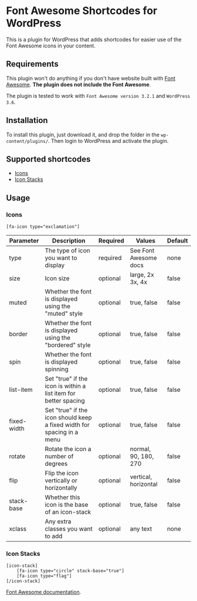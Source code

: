 Font Awesome Shortcodes for WordPress
===

This is a plugin for WordPress that adds shortcodes for easier use of the Font Awesome icons in your content.

## Requirements
This plugin won't do anything if you don't have website built with [Font Awesome](http://fortawesome.github.io/Font-Awesome/). **The plugin does not include the Font Awesome**.

The plugin is tested to work with ```Font Awesome version 3.2.1``` and ```WordPress 3.6```.

## Installation
To install this plugin, just download it, and drop the folder in the ```wp-content/plugins/```. Then login to WordPress and activate the plugin.

## Supported shortcodes

* [Icons](#icons)
* [Icon Stacks](#icon-stacks)

## Usage

### Icons
	[fa-icon type="exclamation"]

Parameter | Description | Required | Values | Default
--- | --- | --- | --- | ---
type | The type of icon you want to display | required | See Font Awesome docs | none
size | Icon size | optional | large, 2x 3x, 4x | false
muted | Whether the font is displayed using the "muted" style | optional | true, false | false
border | Whether the font is displayed using the "bordered" style | optional | true, false | false
spin | Whether the font is displayed spinning | optional | true, false | false
list-item | Set "true" if the icon is within a list item for better spacing | optional | true, false | false
fixed-width | Set "true" if the icon should keep a fixed width for spacing in a menu | optional | true, false | false
rotate | Rotate the icon a number of degrees | optional | normal, 90, 180, 270 | false
flip | Flip the icon vertically or horizontally | optional | vertical, horizontal | false
stack-base | Whether this icon is the base of an icon-stack | optional | true, false | false
xclass | Any extra classes you want to add | optional | any text | none


### Icon Stacks
	[icon-stack] 
        [fa-icon type="circle" stack-base="true"]
        [fa-icon type="flag"]
    [/icon-stack]

[Font Awesome documentation](http://fortawesome.github.io/Font-Awesome/examples/).


